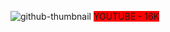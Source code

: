 ![github-thumbnail](https://user-images.githubusercontent.com/63154066/126401199-ebeb2f42-30fc-4887-9871-69a7ea8cfa48.png)
<span style="background-color: red;"> YOUTUBE - 16K </span>

